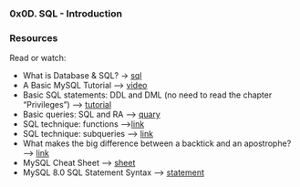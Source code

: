### 0x0D. SQL - Introduction


### Resources
Read or watch:

- What is Database & SQL? -> [sql](https://alx-intranet.hbtn.io/rltoken/yyRKTEdRkYEVlRgZPbasjw)
- A Basic MySQL Tutorial --> [video](https://alx-intranet.hbtn.io/rltoken/sV2PtK5YfQsXWW1malRZ5Q)
- Basic SQL statements: DDL and DML (no need to read the chapter “Privileges”) --> [tutorial](https://alx-intranet.hbtn.io/rltoken/IUKo4-UaRZSKPvXr5u9oBw)
- Basic queries: SQL and RA  --> [quary](https://alx-intranet.hbtn.io/rltoken/rXKvu2u7vg1Hj6bnX7UgMg)
- SQL technique: functions -->[link](https://alx-intranet.hbtn.io/rltoken/-Riv_dzSYsJyvy-LlaO6Mg)
- SQL technique: subqueries  --> [link](https://alx-intranet.hbtn.io/rltoken/QpIXoR--8eBIaidgSWYsBQ)
- What makes the big difference between a backtick and an apostrophe? --> [link](https://alx-intranet.hbtn.io/rltoken/Gt0nFJPJRwW2Y0izzwbVrw)
- MySQL Cheat Sheet --> [sheet](https://alx-intranet.hbtn.io/rltoken/wLQZvDtRCG9eQ69c8jvYVA)
- MySQL 8.0 SQL Statement Syntax --> [statement](https://alx-intranet.hbtn.io/rltoken/HmdmLiYBM0Q34iCYPWd9XQ)


